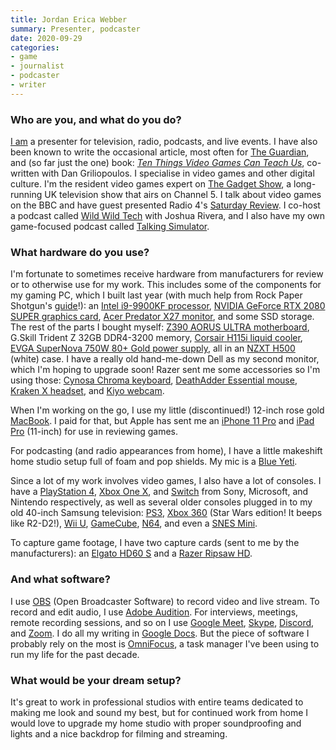 ```yaml
---
title: Jordan Erica Webber
summary: Presenter, podcaster 
date: 2020-09-29
categories:
- game
- journalist
- podcaster 
- writer
---
```


### Who are you, and what do you do?

[I am](http://jordanwebber.com/ "Jordan's website.") a presenter for television, radio, podcasts, and live events. I have also been known to write the occasional article, most often for [The Guardian](https://www.theguardian.com/profile/jordan-erica-webber "Jordan's articles on The Guardian."), and (so far just the one) book: [_Ten Things Video Games Can Teach Us_](https://www.littlebrown.co.uk/titles/jordan-erica-webber/ten-things-video-games-can-teach-us/9781472143594/ "Jordan and Dan's book about video games and philosophy."), co-written with Dan Griliopoulos. I specialise in video games and other digital culture. I'm the resident video games expert on [The Gadget Show](http://thegadgetshow.co.uk/ "A TV show about tech gadgets."), a long-running UK television show that airs on Channel 5. I talk about video games on the BBC and have guest presented Radio 4's [Saturday Review](https://www.bbc.co.uk/programmes/b006qh6g "A podcast on BBC Radio 4."). I co-host a podcast called [Wild Wild Tech](https://spokemedia.io/wildwildtech/ "Jordan and Joshua's podcast about weird tech stories.") with Joshua Rivera, and I also have my own game-focused podcast called [Talking Simulator](https://www.talkingsimulator.com/ "Jordan's podcast about video games.").

### What hardware do you use?

I'm fortunate to sometimes receive hardware from manufacturers for review or to otherwise use for my work. This includes some of the components for my gaming PC, which I built last year (with much help from Rock Paper Shotgun's [guide](https://www.rockpapershotgun.com/2018/06/27/how-to-build-a-pc-2018/ "A RPS guide to building a gaming PC.")!): an [Intel i9-9900KF processor][core-i9-9900kf], [NVIDIA GeForce RTX 2080 SUPER graphics card][geforce-rtx-2080-super], [Acer Predator X27 monitor][predator-x27], and some SSD storage. The rest of the parts I bought myself: [Z390 AORUS ULTRA motherboard][z390-aorus-ultra], G.Skill Trident Z 32GB DDR4-3200 memory, [Corsair H115i liquid cooler][hydro-series-h115i-pro], [EVGA SuperNova 750W 80+ Gold power supply][supernova-750-g2], all in an [NZXT H500][h500] (white) case. I have a really old hand-me-down Dell as my second monitor, which I'm hoping to upgrade soon! Razer sent me some accessories so I'm using those: [Cynosa Chroma keyboard][cynosa-chroma], [DeathAdder Essential mouse][deathadder-essential], [Kraken X headset][kraken-x], and [Kiyo webcam][kiyo].

When I'm working on the go, I use my little (discontinued!) 12-inch rose gold [MacBook][macbook.2]. I paid for that, but Apple has sent me an [iPhone 11 Pro][iphone-11-pro] and [iPad Pro][ipad-pro] (11-inch) for use in reviewing games.

For podcasting (and radio appearances from home), I have a little makeshift home studio setup full of foam and pop shields. My mic is a [Blue Yeti][yeti].

Since a lot of my work involves video games, I also have a lot of consoles. I have a [PlayStation 4][ps4], [Xbox One X][xbox-one-x], and [Switch][switch.2] from Sony, Microsoft, and Nintendo respectively, as well as several older consoles plugged in to my old 40-inch Samsung television: [PS3][], [Xbox 360][xbox-360] (Star Wars edition! It beeps like R2-D2!), [Wii U][wii-u], [GameCube][], [N64][], and even a [SNES Mini][super-nes-classic-edition].

To capture game footage, I have two capture cards (sent to me by the manufacturers): an [Elgato HD60 S][hd60-s] and a [Razer Ripsaw HD][ripsaw-hd].

### And what software?

I use [OBS][obs-studio] (Open Broadcaster Software) to record video and live stream. To record and edit audio, I use [Adobe Audition][audition]. For interviews, meetings, remote recording sessions, and so on I use [Google Meet][google-meet], [Skype][], [Discord][], and [Zoom][zoom.2]. I do all my writing in [Google Docs][google-docs]. But the piece of software I probably rely on the most is [OmniFocus][], a task manager I've been using to run my life for the past decade.

### What would be your dream setup?

It's great to work in professional studios with entire teams dedicated to making me look and sound my best, but for continued work from home I would love to upgrade my home studio with proper soundproofing and lights and a nice backdrop for filming and streaming.

[audition]: https://creative.adobe.com/products/audition "An audio editing software suite."
[core-i9-9900kf]: https://ark.intel.com/content/www/us/en/ark/products/190887/intel-core-i9-9900kf-processor-16m-cache-up-to-5-00-ghz.html "A computer processor."
[cynosa-chroma]: https://www.razer.com/eu-en/gaming-keyboards-keypads/razer-cynosa-chroma-pro "A gaming keyboard."
[deathadder-essential]: https://www.razer.com/gaming-mice/razer-deathadder-essential "A gaming mouse."
[discord]: https://discordapp.com/ "A voice and text chat service."
[gamecube]: https://en.wikipedia.org/wiki/Nintendo_GameCube "A gaming console."
[geforce-rtx-2080-super]: https://www.nvidia.com/en-gb/geforce/graphics-cards/rtx-2080-super/ "A graphics card."
[google-docs]: https://en.wikipedia.org/wiki/Google_Docs "A web-based office suite."
[google-meet]: https://meet.google.com/ "An enterprise video chat service."
[h500]: https://www.nzxt.com/products/h500-matte-white "A PC desktop case."
[hd60-s]: https://www.elgato.com/en/gaming/game-capture-hd60-s<Paste> "A video capture/streaming device."
[hydro-series-h115i-pro]: https://www.corsair.com/uk/en/Categories/Products/Liquid-Cooling/Hydro-Series™-PRO-RGB-Liquid-CPU-Coolers/p/CW-9060032-WW "A CPU cooler."
[ipad-pro]: https://en.wikipedia.org/wiki/IPad_Pro "An iOS tablet."
[iphone-11-pro]: https://en.wikipedia.org/wiki/IPhone_11_Pro "A 5.8 inch iOS phone."
[kiyo]: https://www.razer.com/gaming-broadcaster/razer-kiyo<Paste> "A webcam."
[kraken-x]: https://www.razer.com/gb-en/gaming-audio/razer-kraken-x "Gaming headphones."
[macbook.2]: https://en.wikipedia.org/wiki/MacBook_(2015_version) "A very thin 12 inch laptop."
[n64]: https://en.wikipedia.org/wiki/Nintendo_64 "A 64-bit gaming console."
[obs-studio]: https://obsproject.com/ "Video recording and streaming software."
[omnifocus]: https://www.omnigroup.com/omnifocus/ "Task management software for the Mac."
[predator-x27]: http://web.archive.org/web/20220506095756/https://www.acer.com/ac/en/GB/content/predator-series/predatorx27 "A 27 inch LED monitor."
[ps3]: http://us.playstation.com/PS3/ "A shiny gaming console from Sony."
[ps4]: http://us.playstation.com/ps4/index.htm "A shiny gaming console from Sony."
[ripsaw-hd]: http://web.archive.org/web/20220927105005/https://www.razer.com/streaming-capture-cards/Razer-Ripsaw-HD/RZ20-02850100-R3U1 "A video capture/streaming device."
[skype]: https://www.skype.com/en/ "Voice and video chat software."
[super-nes-classic-edition]: https://en.wikipedia.org/wiki/Super_NES_Classic_Edition "A miniature version of the SNES."
[supernova-750-g2]: http://web.archive.org/web/20220524121734/https://eu.evga.com/products/product.aspx?pn=220-G2-0750-X2 "A power supply unit for PCs."
[switch.2]: https://www.nintendo.com/switch/ "A gaming console."
[wii-u]: https://www.nintendo.com/wiiu "A unique gaming console."
[xbox-360]: http://www.xbox.com:80/en-US/Xbox360 "A gaming console."
[xbox-one-x]: https://www.xbox.com/en-US/consoles/xbox-one-x "A gaming console."
[yeti]: http://bluemic.com/yeti/ "A USB microphone."
[z390-aorus-ultra]: https://www.gigabyte.com/uk/Motherboard/Z390-AORUS-ULTRA-rev-10#kf "A PC motherboard."
[zoom.2]: https://zoom.us "Video conferencing software."
